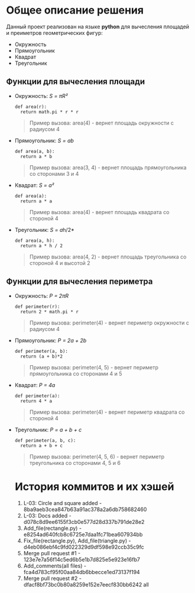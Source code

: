 # Общее описание решения
Данный проект реализован на языке **python** для вычесления площадей и преиметров геометрических фигур:
* Окружность
* Прямоугольник
* Квадрат
* Треугольник
## Функции для вычесления площади
- Окружность: *S = πR²*
  ```
  def area(r):
    return math.pi * r * r
  ```
  > Пример вызова: area(4) - вернет площадь окружности с радиусом 4
- Прямоугольник: *S = ab*
  ```
  def area(a, b): 
    return a * b 
  ```
  > Пример вызова: area(3, 4) - вернет площадь прямоугольника со сторонами 3 и 4
- Квадрат: *S = a²*
  ```
  def area(a):
    return a * a
  ```
  > Пример вызова: area(4) - вернет площадь квадрата со стороной 4
- Треугольник: *S = a*h/2*
  ```
  def area(a, h): 
    return a * h / 2 
  ```
  > Пример вызова: area(4, 2) - вернет площадь треугольника со стороной 4 и высотой 2

## Функции для вычесления периметра
- Окружность: *P = 2πR*
  ```
  def perimeter(r):
    return 2 * math.pi * r
  ```
  > Пример вызова: perimeter(4) - вернет периметр окружности с радиусом 4
- Прямоугольник: *P = 2a + 2b*
  ```
  def perimeter(a, b):
    return (a + b)*2
  ```
  > Пример вызова: perimeter(4, 5) - вернет периметр прямоугольника со сторонами 4 и 5
- Квадрат: *P = 4a*
  ```
  def perimeter(a):
    return 4 * a
  ```
  > Пример вызова: perimeter(4) - вернет периметр квадрата со стороной 4
- Треугольник: *P = a + b + c*
  ```
  def perimeter(a, b, c): 
    return a + b + c 
  ```
  > Пример вызова: perimeter(4, 5, 6) - вернет периметр треугольника со сторонами 4, 5 и 6
  # История коммитов и их хэшей
    1) L-03: Circle and square added - 8ba9aeb3cea847b63a91ac378a2a6db758682460
    2) L-03: Docs added - d078c8d9ee6155f3cb0e577d28d337b791de28e2
    3) Add_file(rectangle.py) - e8254ad640fcb8c6725e7daa1fc71bea607934bb
    4) Fix_file(rectangle.py), Add_file(triangle.py) - d4eb086ebf4c9fd022329d9df598e92ccb35c9fc
    5) Merge pull request #1 - 123e7e7a56f14c5ed6b5e1b7d825e5e923e16fb7
    6) Add_comments(all files) - fca4d783cf95f00aa84db6bbecce1ed73137f194
    7) Merge pull request #2 - dfacf8bf73bc0b80a8259e152e7eecf830bb6242
all
